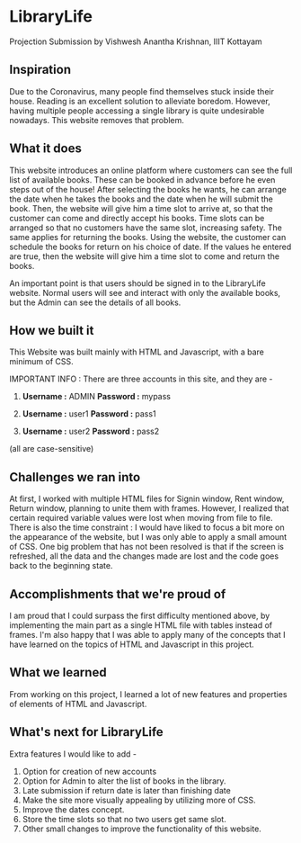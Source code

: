 # LibraryLife

Projection Submission by Vishwesh Anantha Krishnan, IIIT Kottayam

## Inspiration
Due to the Coronavirus, many people find themselves stuck inside their house. Reading is an excellent solution to alleviate boredom. However, having multiple people accessing a single library is quite undesirable nowadays. This website removes that problem.

## What it does
This website introduces an online platform where customers can see the full list of available books. These can be booked in advance before he even steps out of the house! After selecting the books he wants, he can arrange the date when he takes the books and the date when he will submit the book. Then, the website will give him a time slot to arrive at, so that the customer can come and directly accept his books. Time slots can be arranged so that no customers have the same slot, increasing safety.
The same applies for returning the books. Using the website, the customer can schedule the books for return on his choice of date. If the values he entered are true, then the website will give him a time slot to come and return the books.

An important point is that users should be signed in to the LibraryLife website. Normal users will see and interact with only the available books, but the Admin can see the details of all books.

## How we built it
This Website was built mainly with HTML and Javascript, with a bare minimum of CSS.

IMPORTANT INFO : There are three accounts in this site, and they are -
1. **Username :** ADMIN
   **Password :** mypass

2. **Username :** user1
    **Password :** pass1

3. **Username :** user2
 **Password :** pass2

(all are case-sensitive)

## Challenges we ran into
At first, I worked with multiple HTML files for Signin window, Rent window, Return window, planning to unite them with frames. However, I realized that certain required variable values were lost when moving from file to file. There is also the time constraint : I would have liked to focus a bit more on the appearance of the website, but I was only able to apply a small amount of CSS. One big problem that has not been resolved is that if the screen is refreshed, all the data and the changes made are lost and the code goes back to the beginning state.

## Accomplishments that we're proud of
I am proud that I could surpass the first difficulty mentioned above, by implementing the main part as a single HTML file with tables instead of frames. I'm also happy that I was able to apply many of the concepts that I have learned on the topics of HTML and Javascript in this project.

## What we learned
From working on this project, I learned a lot of new features and properties of elements of HTML and Javascript. 

## What's next for LibraryLife
Extra features I would like to add - 
1. Option for creation of new accounts
2. Option for Admin to alter the list of books in the library.
3. Late submission if return date is later than finishing date
4. Make the site more visually appealing by utilizing more of CSS.
5. Improve the dates concept.
6. Store the time slots so that no two users get same slot.
7. Other small changes to improve the functionality of this website.
